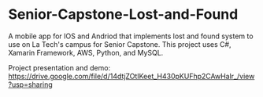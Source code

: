 # Senior-Capstone-Lost-and-Found
A mobile app for IOS and Andriod that implements lost and found system to use on La Tech's campus for Senior Capstone.
This project uses C#, Xamarin Framework, AWS, Python, and MySQL.

Project presentation and demo:
https://drive.google.com/file/d/14dtjZOtIKeet_H430pKUFhp2CAwHalr_/view?usp=sharing
